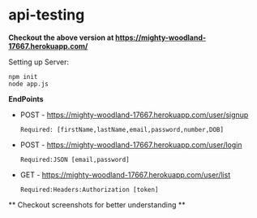 # api-testing

**Checkout the above version at https://mighty-woodland-17667.herokuapp.com/**

Setting up Server:

```
npm init
node app.js
```

**EndPoints**

- POST -  https://mighty-woodland-17667.herokuapp.com/user/signup
  ```
  Required: [firstName,lastName,email,password,number,DOB]
  ```

- POST -  https://mighty-woodland-17667.herokuapp.com/user/login
  ```
  Required:JSON [email,password]
  ```
  
- GET  -  https://mighty-woodland-17667.herokuapp.com/user/list
  ```
  Required:Headers:Authorization [token]
  ```

** Checkout screenshots for better understanding **


